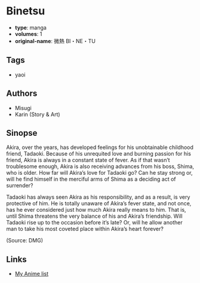 # Binetsu

-   **type**: manga
-   **volumes**: 1
-   **original-name**: 微熱 BI・NE・TU

## Tags

-   yaoi

## Authors

-   Misugi
-   Karin (Story & Art)

## Sinopse

Akira, over the years, has developed feelings for his unobtainable childhood friend, Tadaoki. Because of his unrequited love and burning passion for his friend, Akira is always in a constant state of fever. As if that wasn’t troublesome enough, Akira is also receiving advances from his boss, Shima, who is older. How far will Akira’s love for Tadaoki go? Can he stay strong or, will he find himself in the merciful arms of Shima as a deciding act of surrender?

Tadaoki has always seen Akira as his responsibility, and as a result, is very protective of him. He is totally unaware of Akira’s fever state, and not once, has he ever considered just how much Akira really means to him. That is, until Shima threatens the very balance of his and Akira’s friendship. Will Tadaoki rise up to the occasion before it’s late? Or, will he allow another man to take his most coveted place within Akira’s heart forever?

(Source: DMG)

## Links

-   [My Anime list](https://myanimelist.net/manga/44775/Binetsu)
